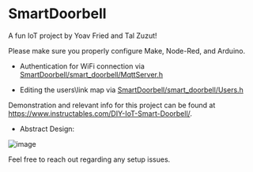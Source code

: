 # SmartDoorbell

A fun IoT project by Yoav Fried and Tal Zuzut! 



Please make sure you properly configure Make, Node-Red, and Arduino.

- Authentication for WiFi connection via [SmartDoorbell/smart_doorbell/MqttServer.h](https://github.com/Yoav-Fried/SmartDoorbell/blob/7dbbbc3404ed309dc0e68712f9944c50ccac62d5/smart_doorbell/MqttServer.h#L13)

- Editing the users\link map via [SmartDoorbell/smart_doorbell/Users.h](https://github.com/Yoav-Fried/SmartDoorbell/blob/605b849dd503aacdb165df565ee1e337b808df01/smart_doorbell/Users.h#L7)

Demonstration and relevant info for this project can be found at https://www.instructables.com/DIY-IoT-Smart-Doorbell/.


- Abstract Design:

![image](https://user-images.githubusercontent.com/47736688/219101678-86bf89f9-d62c-46f1-9069-3545784585d7.png)







Feel free to reach out regarding any setup issues.
